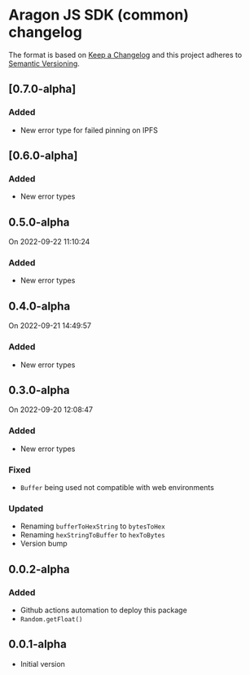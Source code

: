 # Aragon JS SDK (common) changelog

The format is based on [Keep a Changelog](http://keepachangelog.com/) and this project adheres to [Semantic Versioning](http://semver.org/).

<!--
TEMPLATE:
(Leave "## [UPCOMING]" first and describe the changes below it)

### Added
- Feature 1, 2, 3

### Changed
- Change 1, 2, 3

### Fixed
- Fix 1, 2, 3
-->

## [0.7.0-alpha]
### Added
- New error type for failed pinning on IPFS

## [0.6.0-alpha]
### Added
- New error types
## 0.5.0-alpha
On 2022-09-22 11:10:24
### Added
- New error types
## 0.4.0-alpha
On 2022-09-21 14:49:57
### Added
- New error types
## 0.3.0-alpha
On 2022-09-20 12:08:47 
### Added
- New error types
### Fixed
- `Buffer` being used not compatible with web environments
### Updated
- Renaming `bufferToHexString` to `bytesToHex`
- Renaming `hexStringToBuffer` to `hexToBytes`
- Version bump

## 0.0.2-alpha

### Added
- Github actions automation to deploy this package 
- `Random.getFloat()`

## 0.0.1-alpha

- Initial version
